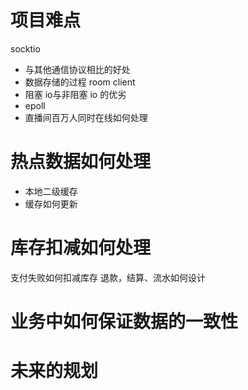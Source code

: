 项目难点
=====
socktio
* 与其他通信协议相比的好处
* 数据存储的过程 room client
* 阻塞 io与非阻塞 io 的优劣
* epoll
* 直播间百万人同时在线如何处理

热点数据如何处理
===
* 本地二级缓存
* 缓存如何更新

库存扣减如何处理
=====
支付失败如何扣减库存
退款，结算、流水如何设计

业务中如何保证数据的一致性
===

未来的规划
====




